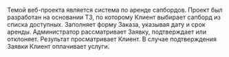 Темой веб-проекта является система по аренде сапбордов.
Проект был разработан на основании ТЗ, по которому
Клиент выбирает сапборд из списка доступных. Заполняет форму Заказа, указывая дату и срок аренды.
Администратор рассматривает Заявку, подтверждает или отклоняет. Результат просматривает Клиент.
В случае подтверждения Заявки Клиент оплачивает услуги.